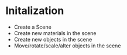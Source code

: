 # Initalization

* Create a Scene
* Create new materials in the scene
* Create new objects in the scene
* Move/rotate/scale/alter objects in the scene
